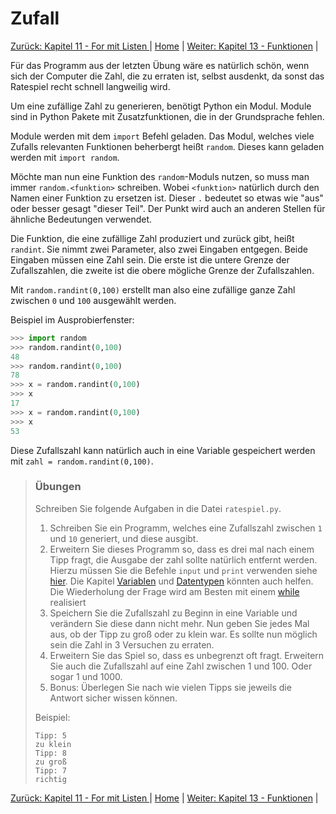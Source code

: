 # Zufall

[Zurück: Kapitel 11 - For mit Listen ](Formitlisten.md) |  [Home](README.md) |  [Weiter: Kapitel 13 - Funktionen](Funktionen.md) | 

Für das Programm aus der letzten Übung wäre es natürlich schön, wenn sich der Computer die Zahl, die zu erraten ist, selbst ausdenkt, da sonst das Ratespiel recht schnell langweilig wird.

Um eine zufällige Zahl zu generieren, benötigt Python ein Modul. Module sind in Python Pakete mit Zusatzfunktionen, die in der Grundsprache fehlen.

Module werden mit dem `import` Befehl geladen. Das Modul,
welches viele Zufalls relevanten Funktionen beherbergt heißt `random`.
Dieses kann geladen werden mit `import random`.

Möchte man nun eine Funktion des `random`-Moduls nutzen, so muss man immer `random.<funktion>` schreiben. Wobei `<funktion>` natürlich durch den Namen einer Funktion zu ersetzen ist. Dieser `.` bedeutet so etwas wie "aus" oder besser gesagt "dieser Teil". Der Punkt wird auch an anderen Stellen für ähnliche Bedeutungen verwendet.

Die Funktion, die eine zufällige Zahl produziert und zurück gibt, heißt `randint`. Sie nimmt zwei Parameter, also zwei Eingaben entgegen. Beide Eingaben müssen eine Zahl sein. Die erste ist die untere Grenze der Zufallszahlen, die zweite ist die obere mögliche Grenze der Zufallszahlen.

Mit `random.randint(0,100)` erstellt man also eine zufällige
ganze Zahl zwischen `0` und `100` ausgewählt werden.

Beispiel im Ausprobierfenster:

```python
>>> import random
>>> random.randint(0,100)
48
>>> random.randint(0,100)
78
>>> x = random.randint(0,100)
>>> x
17
>>> x = random.randint(0,100)
>>> x
53
```

Diese Zufallszahl kann natürlich auch in eine Variable gespeichert werden mit `zahl = random.randint(0,100)`.

> ### Übungen
>
> Schreiben Sie folgende Aufgaben in die Datei `ratespiel.py`.
>
> 1. Schreiben Sie ein Programm, welches eine Zufallszahl zwischen `1` und `10` generiert, und diese ausgibt.
> 2. Erweitern Sie dieses Programm so, dass es drei mal nach einem Tipp fragt, die Ausgabe der zahl sollte natürlich entfernt werden. Hierzu müssen Sie die Befehle `input` und `print` verwenden siehe [hier](Eingaben.md). Die Kapitel [Variablen](Variablen.md) und [Datentypen](Datentypen.md) könnten auch helfen. Die Wiederholung der Frage wird am Besten mit einem [while](Wiederholungenwhile.md) realisiert
> 3. Speichern Sie die Zufallszahl zu Beginn in eine Variable und verändern Sie diese dann nicht mehr. Nun geben Sie jedes Mal aus, ob der Tipp zu groß oder zu klein war. Es sollte nun möglich sein die Zahl in 3 Versuchen zu erraten.
> 4. Erweitern Sie das Spiel so, dass es unbegrenzt oft fragt. Erweitern Sie auch die Zufallszahl auf eine Zahl zwischen 1 und 100. Oder sogar 1 und 1000.
> 5. Bonus: Überlegen Sie nach wie vielen Tipps sie jeweils die Antwort sicher wissen können.
>
> Beispiel:
>
> ```
> Tipp: 5
> zu klein
> Tipp: 8
> zu groß
> Tipp: 7
> richtig
> ```

[Zurück: Kapitel 11 - For mit Listen ](Formitlisten.md) |  [Home](README.md) |  [Weiter: Kapitel 13 - Funktionen](Funktionen.md) | 
